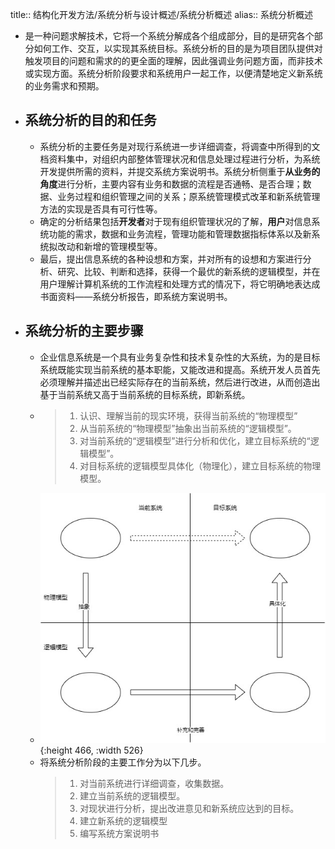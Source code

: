 title:: 结构化开发方法/系统分析与设计概述/系统分析概述
alias:: 系统分析概述

- 是一种问题求解技术，它将一个系统分解成各个组成部分，目的是研究各个部分如何工作、交互，以实现其系统目标。系统分析的目的是为项目团队提供对触发项目的问题和需求的的更全面的理解，因此强调业务问题方面，而非技术或实现方面。系统分析阶段要求和系统用户一起工作，以便清楚地定义新系统的业务需求和预期。
- ## 系统分析的目的和任务
	- 系统分析的主要任务是对现行系统进一步详细调查，将调查中所得到的文档资料集中，对组织内部整体管理状况和信息处理过程进行分析，为系统开发提供所需的资料，并提交系统方案说明书。系统分析侧重于**从业务的角度**进行分析，主要内容有业务和数据的流程是否通畅、是否合理；数据、业务过程和组织管理之间的关系；原系统管理模式改革和新系统管理方法的实现是否具有可行性等。
	- 确定的分析结果包括**开发者**对于现有组织管理状况的了解，**用户**对信息系统功能的需求，数据和业务流程，管理功能和管理数据指标体系以及新系统拟改动和新增的管理模型等。
	- 最后，提出信息系统的各种设想和方案，并对所有的设想和方案进行分析、研究、比较、判断和选择，获得一个最优的新系统的逻辑模型，并在用户理解计算机系统的工作流程和处理方式的情况下，将它明确地表达成书面资料——系统分析报告，即系统方案说明书。
- ## 系统分析的主要步骤
	- 企业信息系统是一个具有业务复杂性和技术复杂性的大系统，为的是目标系统既能实现当前系统的基本职能，又能改进和提高。系统开发人员首先必须理解并描述出已经实际存在的当前系统，然后进行改进，从而创造出基于当前系统又高于当前系统的目标系统，即新系统。
	- > 1. 认识、理解当前的现实环境，获得当前系统的“物理模型”
	  > 2. 从当前系统的“物理模型”抽象出当前系统的“逻辑模型”。
	  > 3. 对当前系统的“逻辑模型”进行分析和优化，建立目标系统的“逻辑模型”。
	  > 4. 对目标系统的逻辑模型具体化（物理化），建立目标系统的物理模型。
	- ![image.png](../assets/image_1649057535946_0.png){:height 466, :width 526}
	- 将系统分析阶段的主要工作分为以下几步。
	  > 1. 对当前系统进行详细调查，收集数据。
	  > 2. 建立当前系统的逻辑模型。
	  > 3. 对现状进行分析，提出改进意见和新系统应达到的目标。
	  > 4. 建立新系统的逻辑模型
	  > 5. 编写系统方案说明书